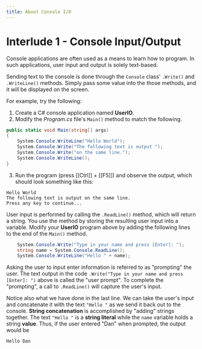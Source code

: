 ```yaml
---
title: About Console I/O
---
```

# Interlude 1 - Console Input/Output

Console applications are often used as a means to learn how to program. In such applications, user input and output is solely text-based.

Sending text to the console is done through the `Console` class' `.Write()` and `.WriteLine()` methods. Simply pass some value into the those methods, and it will be displayed on the screen.

For example, try the following:

1. Create a C# console application named **UserIO**.
2. Modify the *Program.cs* file's `Main()` method to match the following.

```csharp
public static void Main(string[] args)
{
    System.Console.WriteLine("Hello World");
    System.Console.Write("The following text is output ");
    System.Console.Write("on the same line.");
    System.Console.WriteLine();
}
```

3. Run the program (press [[Ctrl]] + [[F5]]) and observe the output, which should look something like this:

```text
Hello World
The following text is output on the same line.
Press any key to continue...
```

User input is performed by calling the `.ReadLine()` method, which will return a string. You use the method by storing the resulting user input into a variable. Modify your **UserIO** program above by adding the following lines to the end of the `Main()` method.

```csharp
    System.Console.Write("Type in your name and press [Enter]: ");
    string name = System.Console.ReadLine();
    System.Console.WriteLine("Hello " + name);
```

Asking the user to input enter information is referred to as "prompting" the user. The text output in the code `.Write("Type in your name and press [Enter]: ")` above is called the "user prompt". To complete the "prompting", a call to `.ReadLine()` will capture the user's input.

Notice also what we have done in the last line. We can take the user's input and concatenate it with the text `"Hello "` as we send it back out to the console. **String concatenation** is accomplished by "adding" strings together. The text `"Hello "` is a **string literal** while the `name` variable holds a string **value**. Thus, if the user entered "Dan" when prompted, the output would be

```text
Hello Dan
```
